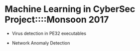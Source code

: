 # Machine Learning in CyberSec Project::::Monsoon 2017



- Virus detection in PE32 executables


- Network Anomaly Detection
